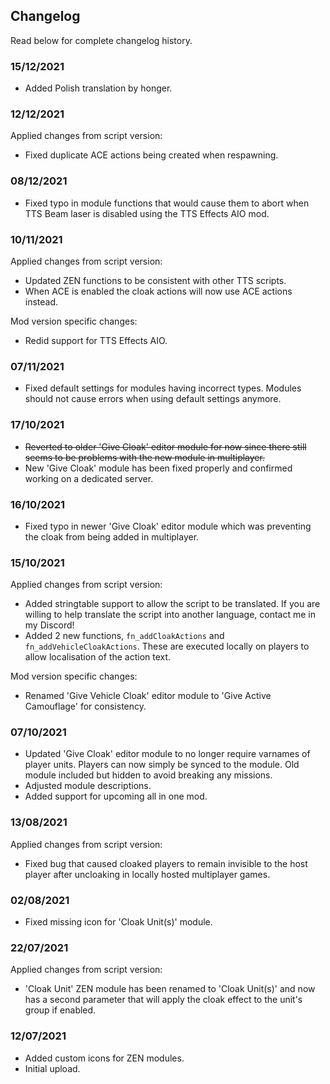## Changelog
Read below for complete changelog history.

### 15/12/2021
- Added Polish translation by honger.

### 12/12/2021
Applied changes from script version:
- Fixed duplicate ACE actions being created when respawning.

### 08/12/2021
- Fixed typo in module functions that would cause them to abort when TTS Beam laser is disabled using the TTS Effects AIO mod.

### 10/11/2021
Applied changes from script version: 
- Updated ZEN functions to be consistent with other TTS scripts.
- When ACE is enabled the cloak actions will now use ACE actions instead.

Mod version specific changes:
- Redid support for TTS Effects AIO. 

### 07/11/2021
- Fixed default settings for modules having incorrect types. Modules should not cause errors when using default settings anymore.

### 17/10/2021
- ~~Reverted to older 'Give Cloak' editor module for now since there still seems to be problems with the new module in multiplayer.~~
- New 'Give Cloak' module has been fixed properly and confirmed working on a dedicated server.

### 16/10/2021
- Fixed typo in newer 'Give Cloak' editor module which was preventing the cloak from being added in multiplayer.

### 15/10/2021
Applied changes from script version:  
- Added stringtable support to allow the script to be translated. If you are willing to help translate the script into another language, contact me in my Discord!
- Added 2 new functions, `fn_addCloakActions` and `fn_addVehicleCloakActions`. These are executed locally on players to allow localisation of the action text.

Mod version specific changes:
- Renamed 'Give Vehicle Cloak' editor module to 'Give Active Camouflage' for consistency.  

### 07/10/2021
- Updated 'Give Cloak' editor module to no longer require varnames of player units. Players can now simply be synced to the module. Old module included but hidden to avoid breaking any missions.
- Adjusted module descriptions.
- Added support for upcoming all in one mod.

### 13/08/2021
Applied changes from script version:
- Fixed bug that caused cloaked players to remain invisible to the host player after uncloaking in locally hosted multiplayer games.

### 02/08/2021
- Fixed missing icon for 'Cloak Unit(s)' module.

### 22/07/2021
Applied changes from script version:
- 'Cloak Unit' ZEN module has been renamed to 'Cloak Unit(s)' and now has a second parameter that will apply the cloak effect to the unit's group if enabled.

### 12/07/2021
- Added custom icons for ZEN modules.
- Initial upload.
